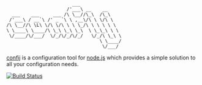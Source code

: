                             ___               
                          /'___\ __    __     
      ___    ___     ___ /\ \__//\_\  /\_\    
     /'___\ / __`\ /' _ `\ \ ,__\/\ \ \/\ \   
    /\ \__//\ \L\ \/\ \/\ \ \ \_/\ \ \ \ \ \  
    \ \____\ \____/\ \_\ \_\ \_\  \ \_\_\ \ \ 
     \/____/\/___/  \/_/\/_/\/_/   \/_/\ \_\ \
                                      \ \____/
                                       \/___/ 

[confij][] is a configuration tool for [node.js][] which provides a simple
solution to all your configuration needs.

[![Build Status](https://secure.travis-ci.org/neocotic/confij.png)](http://travis-ci.org/neocotic/confij)

[confij]: http://neocotic.com/confij
[node.js]: http://nodejs.org